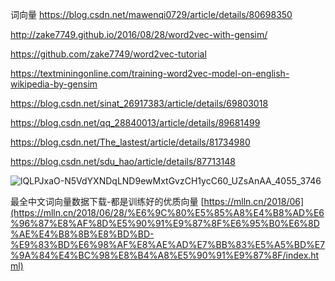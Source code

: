 
词向量
https://blog.csdn.net/mawenqi0729/article/details/80698350

http://zake7749.github.io/2016/08/28/word2vec-with-gensim/

https://github.com/zake7749/word2vec-tutorial

https://textminingonline.com/training-word2vec-model-on-english-wikipedia-by-gensim

https://blog.csdn.net/sinat_26917383/article/details/69803018

https://blog.csdn.net/qq_28840013/article/details/89681499

https://blog.csdn.net/The_lastest/article/details/81734980

https://blog.csdn.net/sdu_hao/article/details/87713148



![lQLPJxaO-N5VdYXNDqLND9ewMxtGvzCH1ycC60_UZsAnAA_4055_3746](https://user-images.githubusercontent.com/36963108/182768970-af8039c4-7aa9-4a2e-bc72-7aa076e300c7.png)



最全中文词向量数据下载-都是训练好的优质向量 [https://mlln.cn/2018/06](https://mlln.cn/2018/06/28/%E6%9C%80%E5%85%A8%E4%B8%AD%E6%96%87%E8%AF%8D%E5%90%91%E9%87%8F%E6%95%B0%E6%8D%AE%E4%B8%8B%E8%BD%BD-%E9%83%BD%E6%98%AF%E8%AE%AD%E7%BB%83%E5%A5%BD%E7%9A%84%E4%BC%98%E8%B4%A8%E5%90%91%E9%87%8F/index.html)
